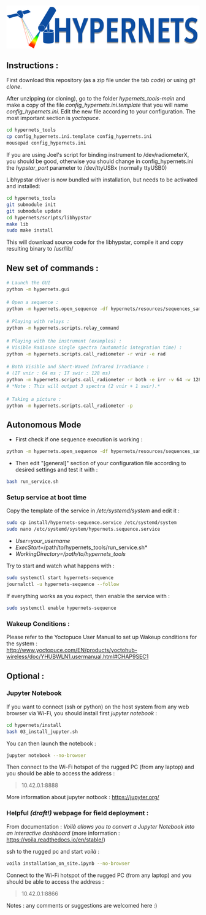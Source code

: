 ![Hypernets Logo](hypernets/resources/img/logo.png)
  
  
## Instructions :
First download this repository (as a zip file under the tab *code*) or using
*git clone*.
  
After unzipping (or cloning), go to the folder *hypernets_tools-main* and make
a copy of the file *config_hypernets.ini.template* that you will name *config_hypernets.ini*.
Edit the new file according to your configuration. The most important section is *yoctopuce*. 

```sh
cd hypernets_tools 
cp config_hypernets.ini.template config_hypernets.ini
mousepad config_hypernets.ini
```
If you are using Joel's script for binding instrument to /dev/radiometerX, you should be good, otherwise you should change in config_hypernets.ini the *hypstar_port* parameter to /dev/ttyUSBx (normally ttyUSB0)

Libhypstar driver is now bundled with installation, but needs to be activated and installed:
```sh
cd hypernets_tools
git submodule init
git submodule update
cd hypernets/scripts/libhypstar
make lib
sudo make install
```
This will download source code for the libhypstar, compile it and copy resulting binary to /usr/lib/


## New set of commands :

```sh
# Launch the GUI
python -m hypernets.gui

# Open a sequence :
python -m hypernets.open_sequence -df hypernets/resources/sequences_sample/sequence_file.csv

# Playing with relays :
python -m hypernets.scripts.relay_command

# Playing with the instrument (examples) :
# Visible Radiance single spectra (automatic integration time) :
python -m hypernets.scripts.call_radiometer -r vnir -e rad

# Both Visible and Short-Waved Infrared Irradiance :  
# (IT vnir : 64 ms ; IT swir : 128 ms)
python -m hypernets.scripts.call_radiometer -r both -e irr -v 64 -w 128   
# *Note : This will output 3 spectra (2 vnir + 1 swir).*

# Taking a picture :
python -m hypernets.scripts.call_radiometer -p

```

  

## Autonomous Mode

* First check if one sequence execution is working : 

```sh
python -m hypernets.open_sequence -df hypernets/resources/sequences_sample/sequence_file.csv
```

* Then edit "[general]" section of your configuration file according to desired settings and
test it with :
```sh
bash run_service.sh
```

### Setup service at boot time
Copy the template of the service in */etc/systemd/system* and edit it :
```sh
sudo cp install/hypernets-sequence.service /etc/systemd/system
sudo nano /etc/systemd/system/hypernets.sequence.service 
```

* *User=your_username*
* *ExecStart=*/path/to/hypernets_tools/run_service.sh*
* *WorkingDirectory=/path/to/hypernets_tools*

Try to start and watch what happens with :

```sh
sudo systemctl start hypernets-sequence
journalctl -u hypernets-sequence --follow
```

If everything works as you expect, then enable the service with : 

```sh
sudo systemctl enable hypernets-sequence
```


### Wakeup Conditions :
Please refer to the Yoctopuce User Manual to set up Wakeup conditions for the system :  
http://www.yoctopuce.com/EN/products/yoctohub-wireless/doc/YHUBWLN1.usermanual.html#CHAP9SEC1
   
   
## Optional :
### Jupyter Notebook
If you want to connect (ssh or python) on the host system from any web browser via Wi-Fi, 
you should install first *jupyter notebook* :

```sh
cd hypernets/install  
bash 03_install_jupyter.sh
```

You can then launch the notebook :

```sh
jupyter notebook --no-browser
```

Then connect to the Wi-Fi hotspot of the rugged PC (from any laptop) and you should be able
to access the address :

> 10.42.0.1:8888

More information about jupyter notbook : https://jupyter.org/

### Helpful *(draft!)* webpage for field deployment :
From documentation : *Voilà allows you to convert a Jupyter Notebook into an interactive dashboard*
(more information : https://voila.readthedocs.io/en/stable/)

ssh to the rugged pc and start *voilà* :
```sh
voila installation_on_site.ipynb --no-browser
```

Connect to the Wi-Fi hotspot of the rugged PC (from any laptop) and you should be able
to access the address :

> 10.42.0.1:8866

Notes : any comments or suggestions are welcomed here :) 
